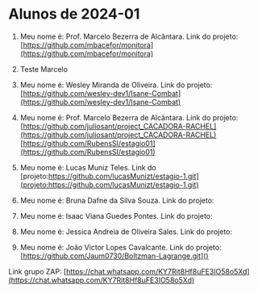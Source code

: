 # Alunos de 2024-01

1. Meu nome é: Prof. Marcelo Bezerra de Alcântara. Link do projeto:  [https://github.com/mbacefor/monitora](https://github.com/mbacefor/monitora)
2. Teste Marcelo
3. Meu nome é: Wesley Miranda de Oliveira. Link do projeto:  [https://github.com/wesley-dev1/Isane-Combat](https://github.com/wesley-dev1/Isane-Combat)
4. Meu nome é: Prof. Marcelo Bezerra de Alcântara. Link do projeto:  [https://github.com/juliosant/project_CACADORA-RACHEL](https://github.com/juliosant/project_CACADORA-RACHEL)
   [https://github.com/RubensSI/estagio01](https://github.com/RubensSI/estagio01)
5. Meu nome é: Lucas Muniz Teles. Link do [projeto:https://github.com/lucasMunizt/estagio-1.git](projeto:https://github.com/lucasMunizt/estagio-1.git)
6. Meu nome é: Bruna Dafne da Silva Souza. Link do projeto:

7. Meu nome é: Isaac Viana Guedes Pontes. Link do projeto:



7. Meu nome é: Jessica Andreia de Oliveira Sales. Link do projeto:

8. Meu nome é: João Victor Lopes Cavalcante. Link do projeto: [https://github.com/Jaum0730/Boltzman-Lagrange.git]()

Link grupo ZAP:  [https://chat.whatsapp.com/KY7Rit8Hf8uFE3IO58o5Xd](https://chat.whatsapp.com/KY7Rit8Hf8uFE3IO58o5Xd)
